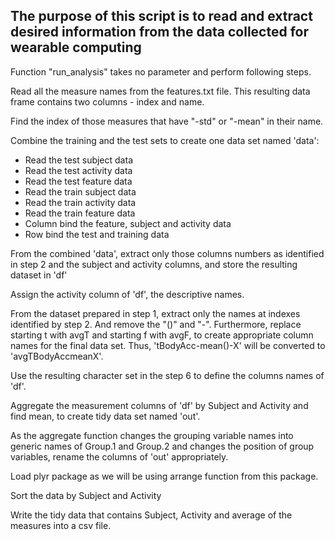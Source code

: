 ## The purpose of this script is to read and extract desired information from the data collected for wearable computing

Function "run_analysis" takes no parameter and perform following steps.

Read all the measure names from the features.txt file. This resulting data frame contains two columns - index and name.

Find the index of those measures that have "-std" or "-mean" in their name.

Combine the training and the test sets to create one data set named 'data':
* Read the test subject data
* Read the test activity data 
* Read the test feature data 
* Read the train subject data 
* Read the train activity data 
* Read the train feature data  
* Column bind the feature, subject and activity data
* Row bind the test and training data

From the combined 'data', extract only those columns numbers as identified in step 2 and the subject and activity columns, and store the resulting dataset in 'df'	

Assign the activity column of 'df', the descriptive names.

From the dataset prepared in step 1, extract only the names at indexes identified by step 2. And remove the "()" and "-". Furthermore, replace starting t with avgT and starting f with avgF, to create appropriate column names for the final data set.  Thus, 'tBodyAcc-mean()-X' will be converted to 'avgTBodyAccmeanX'.

Use the resulting character set in the step 6 to define the columns names of 'df'. 

Aggregate the measurement columns of 'df' by Subject and Activity and find mean, to create tidy data set named 'out'.

As the aggregate function changes the grouping variable names into generic names of Group.1 and Group.2 and changes the position of group variables, rename the columns of 'out' appropriately.

Load plyr package as we will be using arrange function from this package.

Sort the data by Subject and Activity

Write the tidy data that contains Subject, Activity and average of the measures into a csv file.
